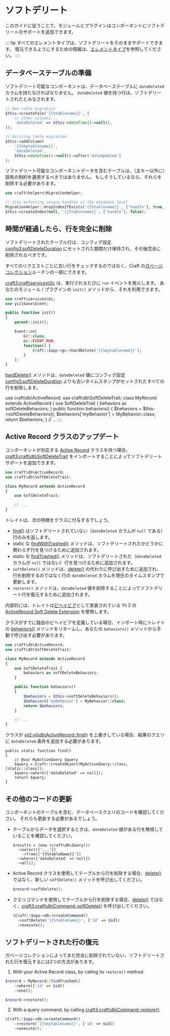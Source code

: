 # ソフトデリート

このガイドに従うことで、モジュールとプラグインはコンポーネントにソフトデリートのサポートを追加できます。

::: tip
すべてのエレメントタイプは、ソフトデリートをそのままサポートできます。 復元できるようにするための情報は、[エレメントタイプ](element-types.md#restore-action)を参照してください。
:::

## データベーステーブルの準備

ソフトデリート可能なコンポーネントは、データベーステーブルに `dateDeleted` カラムを持たなければなりません。 `dateDeleted` 値を持つ行は、ソフトデリートされたとみなされます。

```php
// New table migration
$this->createTale('{{%tablename}}', [
    // other columns...
    'dateDeleted' => $this->dateTime()->null(),
]);

// Existing table migration
$this->addColumn(
    '{{%mytablename}}',
    'dateDeleted',
    $this->dateTime()->null()->after('dateUpdated')
);
```

ソフトデリート可能なコンポーネントデータを含むテーブルは、（主キー以外に）固有の制約を適用するべきではありません。 もしそうしているなら、それらを削除する必要があります。

```php
use craft\helpers\MigrationHelper;

// Stop enforcing unique handles at the database level
MigrationHelper::dropIndexIfExists('{{%tablename}}', ['handle'], true, $this);
$this->createIndex(null, '{{%tablename}}', ['handle'], false);
```

## 時間が経過したら、行を完全に削除

ソフトデリートされたテーブル行は、コンフィグ設定 <config3:softDeleteDuration> にセットされた期間だけ保持され、その後完全に削除されるべきです。

すべてのリクエストごとに古い行をチェックするのではなく、Craft の[ガベージコレクション](../gc.md)ルーチンの一部にできます。

<craft3:craft\services\Gc> は、実行されるたびに `run` イベントを発火します。 あなたのモジュール / プラグインの `init()` メソッドから、それを利用できます。

```php
use craft\services\Gc;
use yii\base\Event;

public function init()
{
    parent::init();

    Event::on(
        Gc::class,
        Gc::EVENT_RUN,
        function() {
            Craft::$app->gc->hardDelete('{{%mytablename}}');
        }
    );
}
```

[hardDelete()](craft3:craft\services\Gc::hardDelete()) メソッドは、`dateDeleted` 値にコンフィグ設定 <config3:softDeleteDuration> よりも古いタイムスタンプがセットされたすべての行を削除します。

use craft\db\ActiveRecord; use craft\db\SoftDeleteTrait; class MyRecord extends ActiveRecord
{
    use SoftDeleteTrait {
        behaviors as softDeleteBehaviors;
    }
 public function behaviors()
    { $behaviors = $this-&gt;softDeleteBehaviors(); $behaviors['myBehavior'] = MyBehavior::class; return $behaviors; } // ...
:::

## Active Record クラスのアップデート

コンポーネントが対応する [Active Record](https://www.yiiframework.com/doc/guide/2.0/en/db-active-record) クラスを持つ場合、<craft3:craft\db\SoftDeleteTrait> をインポートすることによってソフトデリートサポートを追加できます。

```php
use craft\db\ActiveRecord;
use craft\db\SoftDeleteTrait;

class MyRecord extends ActiveRecord
{
    use SoftDeleteTrait;

    // ...
}
```

トレイトは、次の特徴をクラスに付与するでしょう。

- [find()](craft3:craft\db\SoftDeleteTrait::find()) はソフトデリートされていない（`dateDeleted` カラムが `null` である）行のみを返します。
- static な [findWithTrashed()](craft3:craft\db\SoftDeleteTrait::findWithTrashed()) メソッドは、ソフトデリートされたかどうかに関わらず行を見つけるために追加されます。
- static な [findTrashed()](craft3:craft\db\SoftDeleteTrait::findTrashed()) メソッドは、ソフトデリートされた（`dateDeleted` カラムが `null` ではない）行を見つけるために追加されます。
- `softDelete()` メソッドは、[delete()](yii2:yii\db\ActiveRecord::delete()) の代わりに呼び出すために追加され、行を削除するのではなく行の `dateDeleted` カラムを現在のタイムスタンプで更新します。
- `restore()` メソッドは、`dateDeleted` 値を削除することによってソフトデリート行を復元するために追加されます。

内部的には、トレイトは[ビヘイビア](https://www.yiiframework.com/doc/guide/2.0/en/concept-behaviors)として実装されている Yii 2 の [ActiveRecord Soft Delete Extension](https://github.com/yii2tech/ar-softdelete) を使用します。

クラスがすでに独自のビヘイビアを定義している場合、インポート時にトレイトの [behaviors()](craft3:craft\db\SoftDeleteTrait::behaviors()) メソッドをリネームし、あなたの `behaviors()` メソッドから手動で呼び出す必要があります。

```php
use craft\db\ActiveRecord;
use craft\db\SoftDeleteTrait;

class MyRecord extends ActiveRecord
{
    use SoftDeleteTrait {
        behaviors as softDeleteBehaviors;
    }

    public function behaviors()
    {
        $behaviors = $this->softDeleteBehaviors();
        $behaviors['myBehavior'] = MyBehavior::class;
        return $behaviors;
    }

    // ...
}
```

クラスが <yii2:yii\db\ActiveRecord::find()> を上書きしている場合、結果のクエリに `dateDeleted` 条件を追加する必要があります。

```php{5}
public static function find()
{
    // @var MyActiveQuery $query
    $query = Craft::createObject(MyActiveQuery::class, [static::class]);
    $query->where(['dateDeleted' => null]);
    return $query;
}
```

## その他のコードの更新

コンポーネントのテーブルを含む、データベースクエリのコードを確認してください。 それらも更新する必要があるでしょう。

- テーブルからデータを選択するときは、`dateDeleted` 値がある行を無視していることを確認してください。

  ```php{4}
  $results = (new \craft\db\Query())
    ->select(['...'])
      ->from(['{{%tableName}}'])
    ->where(['dateDeleted' => null])
    ->all();
  ```

- Active Record クラスを使用してテーブルから行を削除する場合、[delete()](yii2:yii\db\ActiveRecord::delete()) ではなく、新しい `softDelete()` メソッドを呼び出してください。

  ```php
  $record->softDelete();
  ```

- クエリコマンドを使用してテーブルから行を削除する場合、[delete()](yii2:yii\db\Command::delete()) ではなく、<craft3:craft\db\Command::softDelete()> を呼び出してください。

  ```php
  \Craft::$app->db->createCommand()
    ->softDelete('{{%tablename}}', ['id' => $id])
    ->execute();
  ```

## ソフトデリートされた行の復元

ガベージコレクションによってまだ完全に削除されていない、ソフトデリートされた行を復元するには2つの方法があります。

1. With your Active Record class, by calling its `restore()` method.

  ```php
  $record = MyRecord::findTrashed()
      ->where(['id' => $id])
      ->one();

  $record->restore();
  ```

2. With a query command, by calling <craft3:craft\db\Command::restore()>.

  ```php
  \Craft::$app->db->createCommand()
      ->restore('{{%mytablename}}', ['id' => $id])
      ->execute();
  ```
